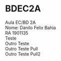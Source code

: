 # BDEC2A
Aula EC/BD 2A<br/>
Nome: Danilo Felix Bahia<br/>
RA 1901135 <br/>
Teste <br/>
Outro Teste<br/>
Outro Teste Pull<br/>
Outro Teste Pull2<br/>
